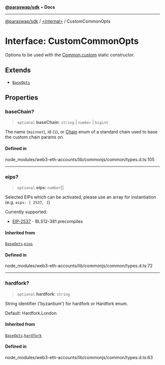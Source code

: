[**@paraswap/sdk**](../../README.md) • **Docs**

***

[@paraswap/sdk](../../globals.md) / [\<internal\>](../README.md) / CustomCommonOpts

# Interface: CustomCommonOpts

Options to be used with the [Common.custom](../classes/Common.md#custom) static constructor.

## Extends

- [`BaseOpts`](BaseOpts.md)

## Properties

### baseChain?

> `optional` **baseChain**: `string` \| `number` \| `bigint`

The name (`mainnet`), id (`1`), or [Chain](../enumerations/Chain.md) enum of
a standard chain used to base the custom chain params on.

#### Defined in

node\_modules/web3-eth-accounts/lib/commonjs/common/types.d.ts:105

***

### eips?

> `optional` **eips**: `number`[]

Selected EIPs which can be activated, please use an array for instantiation
(e.g. `eips: [ 2537, ]`)

Currently supported:

- [EIP-2537](https://eips.ethereum.org/EIPS/eip-2537) - BLS12-381 precompiles

#### Inherited from

[`BaseOpts`](BaseOpts.md).[`eips`](BaseOpts.md#eips)

#### Defined in

node\_modules/web3-eth-accounts/lib/commonjs/common/types.d.ts:72

***

### hardfork?

> `optional` **hardfork**: `string`

String identifier ('byzantium') for hardfork or Hardfork enum.

Default: Hardfork.London

#### Inherited from

[`BaseOpts`](BaseOpts.md).[`hardfork`](BaseOpts.md#hardfork)

#### Defined in

node\_modules/web3-eth-accounts/lib/commonjs/common/types.d.ts:63
